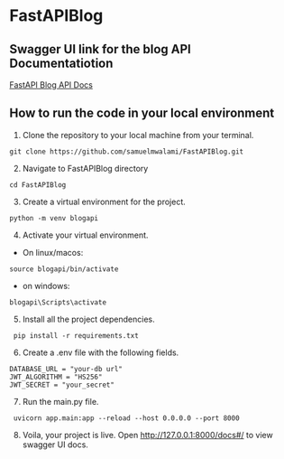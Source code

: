 # FastAPIBlog
## Swagger UI link for the blog API Documentatiotion
[FastAPI Blog API Docs](https://fastapiblog-mt0i.onrender.com/docs)

## How to run the code in your local environment

1. Clone the repository to your local machine from your terminal.
 ```
 git clone https://github.com/samuelmwalami/FastAPIBlog.git
 ```

2. Navigate to FastAPIBlog directory
 ```
 cd FastAPIBlog
 ```
3. Create a virtual environment for the project.
 ```
 python -m venv blogapi
 ```

4. Activate your virtual environment.
- On linux/macos:
 ```
 source blogapi/bin/activate
 ```
- on windows:
```
blogapi\Scripts\activate
```

5. Install all the project dependencies.
```
 pip install -r requirements.txt
```

6. Create a .env file with the following fields.
```
DATABASE_URL = "your-db url"
JWT_ALGORITHM = "HS256"
JWT_SECRET = "your_secret"
```

7. Run the main.py file.
```
 uvicorn app.main:app --reload --host 0.0.0.0 --port 8000
```

8. Voila, your project is live. Open http://127.0.0.1:8000/docs#/ to view swagger UI docs.
